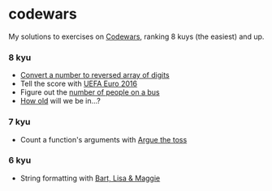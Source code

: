 # codewars

My solutions to exercises on [Codewars](http://www.codewars.com/r/DPpmjw), ranking 8 kuys (the easiest) and up.

### 8 kyu
* [Convert a number to reversed array of digits](https://www.codewars.com/kata/convert-number-to-reversed-array-of-digits/javascript)
* Tell the score with [UEFA Euro 2016](https://www.codewars.com/kata/57613fb1033d766171000d60)
* Figure out the [number of people on a bus](https://www.codewars.com/kata/5648b12ce68d9daa6b000099)
* [How old](https://www.codewars.com/kata/how-old-will-i-be-in-2099/javascript) will we be in...?

### 7 kyu
* Count a function's arguments with [Argue the toss](https://www.codewars.com/kata/5758a91bbd1fdd2033000947)

### 6 kyu
* String formatting with [Bart, Lisa & Maggie](https://www.codewars.com/kata/53368a47e38700bd8300030d)

